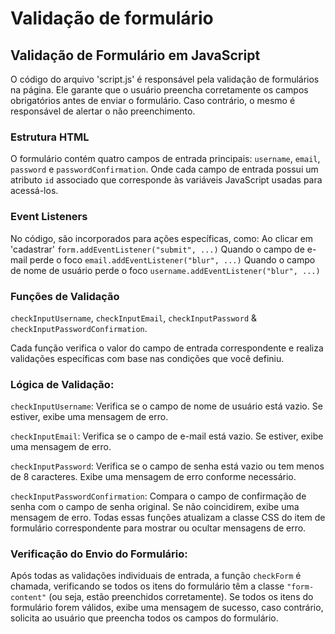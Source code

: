 # Validação de formulário

## Validação de Formulário em JavaScript
O código do arquivo 'script.js' é responsável pela validação de formulários na página. Ele garante que o usuário preencha corretamente os campos obrigatórios antes de enviar o formulário. Caso contrário, o mesmo é responsável de alertar o não preenchimento.

### Estrutura HTML
O formulário contém quatro campos de entrada principais: `username`, `email`, `password` e `passwordConfirmation`. Onde cada campo de entrada possui um atributo `id` associado que corresponde às variáveis JavaScript usadas para acessá-los.

### Event Listeners
No código, são incorporados para ações específicas, como: 
Ao clicar em 'cadastrar' `form.addEventListener("submit", ...)`
Quando o campo de e-mail perde o foco `email.addEventListener("blur", ...)`
Quando o campo de nome de usuário perde o foco `username.addEventListener("blur", ...)`

### Funções de Validação
`checkInputUsername`, `checkInputEmail`, `checkInputPassword` & `checkInputPasswordConfirmation`.

Cada função verifica o valor do campo de entrada correspondente e realiza validações específicas com base nas condições que você definiu.

### Lógica de Validação:
   
`checkInputUsername`:
Verifica se o campo de nome de usuário está vazio. Se estiver, exibe uma mensagem de erro.

`checkInputEmail`:
Verifica se o campo de e-mail está vazio. Se estiver, exibe uma mensagem de erro.

`checkInputPassword`:
Verifica se o campo de senha está vazio ou tem menos de 8 caracteres. Exibe uma mensagem de erro conforme necessário.

`checkInputPasswordConfirmation`:
Compara o campo de confirmação de senha com o campo de senha original. Se não coincidirem, exibe uma mensagem de erro.
Todas essas funções atualizam a classe CSS do item de formulário correspondente para mostrar ou ocultar mensagens de erro.

### Verificação do Envio do Formulário:

Após todas as validações individuais de entrada, a função `checkForm` é chamada, verificando se todos os itens do formulário   têm a classe `"form-content"` (ou seja, estão preenchidos corretamente). Se todos os itens do formulário forem válidos, exibe uma mensagem de sucesso, caso contrário, solicita ao usuário que preencha todos os campos do formulário.